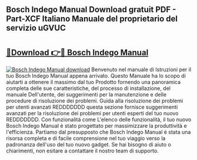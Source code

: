 ## Bosch Indego Manual Download gratuit PDF - Part-XCF Italiano Manuale del proprietario del servizio uGVUC

# <h2><a href="http://df9zohu.blite.top/?on=Bosch+Indego+Manual">🔗Download 👉🔴 Bosch Indego Manual</a></h2>

[![Bosch Indego Manual download](https://i.imgur.com/lujVjoI.png)](http://df9zohu.blite.top/?on=Bosch+Indego+Manual)
Benvenuto nel manuale di Istruzioni per il tuo Bosch Indego Manual appena arrivato. Questo Manuale ha lo scopo di aiutarti a ottenere il massimo dal tuo Prodotto fornendo una panoramica completa delle sue caratteristiche, del processo di installazione, del manuale Dell'utente, dei suggerimenti per la manutenzione e delle procedure di risoluzione dei problemi. Guida alla risoluzione dei problemi per utenti avanzati REDDDDDDD questa sezione fornisce suggerimenti avanzati per la risoluzione dei problemi per utenti esperti del tuo nuovo REDDDDDDD. Con funzionalità come L'elenco delle funzionalità, il tuo nuovo Bosch Indego Manual è stato progettato per massimizzare la produttività e l'efficienza. Partiamo dal presupposto che Bosch Indego Manual è stata una risorsa completa e di facile comprensione nel tuo viaggio verso la padronanza dell'uso del tuo nuovo gadget. Se hai bisogno di aiuto o chiarimenti, non esitare a contattare il nostro team di supporto.
